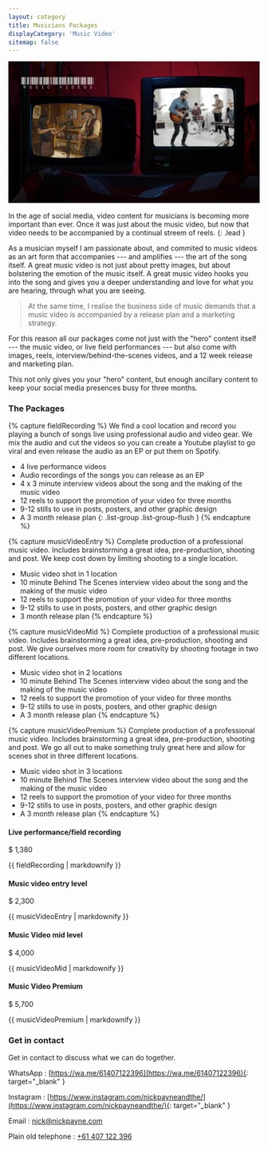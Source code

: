 ```yaml
---
layout: category
title: Musicians Packages
displayCategory: 'Music Video'
sitemap: false
---
```


<img src="/img/musicians-packages.jpg" class="img-fluid" />

In the age of social media, video content for musicians is becoming more important than ever. Once it was just about the music video, but now that video needs to be accompanied by a continual streem of reels.
{: .lead }

As a musician myself I am passionate about, and commited to music videos as an art form that accompanies --- and amplifies --- the art of the song itself. A great music video is not just about pretty images, but about bolstering the emotion of the music itself. A great music video hooks you into the song and gives you a deeper understanding and love for what you are hearing, through what you are seeing.

> At the same time, I realise the business side of music demands that a music video is accompanied by a release plan and a marketing strategy.

For this reason all our packages come not just with the "hero" content itself --- the music video, or live field performances --- but also come with images, reels, interview/behind-the-scenes videos, and a 12 week release and marketing plan.

This not only gives you your "hero" content, but enough ancillary content to keep your social media presences busy for three months.

### The Packages

{% capture fieldRecording %}
We find a cool location and record you playing a bunch of songs live using professional audio and video gear. We mix the audio and cut the videos so you can create a Youtube playlist to go viral and even release the audio as an EP or put them on Spotify.

- 4 live performance videos
- Audio recordings of the songs you can release as an EP
- 4 x 3 minute interview videos about the song and the making of the music video
- 12 reels to support the promotion of your video for three months
- 9-12 stills to use in posts, posters, and other graphic design
- A 3 month release plan
{: .list-group .list-group-flush }
{% endcapture %}

{% capture musicVideoEntry %}
Complete production of a professional music video. Includes brainstorming a great idea, pre-production, shooting and post. We keep cost down by limiting shooting to a single location.

- Music video shot in 1 location
- 10 minute Behind The Scenes interview video about the song and the making of the music video
- 12 reels to support the promotion of your video for three months
- 9-12 stills to use in posts, posters, and other graphic design
- 3 month release plan
{% endcapture %}

{% capture musicVideoMid %}
Complete production of a professional music video. Includes brainstorming a great idea, pre-production, shooting and post. We give ourselves more room for creativity by shooting footage in two different locations.

- Music video shot in 2 locations
- 10 minute Behind The Scenes interview video about the song and the making of the music video
- 12 reels to support the promotion of your video for three months
- 9-12 stills to use in posts, posters, and other graphic design
- A 3 month release plan
{% endcapture %}

{% capture musicVideoPremium %}
Complete production of a professional music video. Includes brainstorming a great idea, pre-production, shooting and post. We go all out to make something truly great here and allow for scenes shot in three different locations.

- Music video shot in 3 locations
- 10 minute Behind The Scenes interview video about the song and the making of the music video
- 12 reels to support the promotion of your video for three months
- 9-12 stills to use in posts, posters, and other graphic design
- A 3 month release plan
{% endcapture %}

<div class="card-deck">

  <div class="card mb-3">
    <div class="card-body">
      <h4 class="card-title">Live performance/field recording</h4>
      <p class="card-text display-4">$ 1,380</p>
      {{ fieldRecording | markdownify }}
    </div>
  </div>

</div>

<div class="card-deck">

  <div class="card mb-3">
    <div class="card-body">
      <h4 class="card-title">Music video entry level</h4>
      <p class="card-text display-4">$ 2,300</p>
      {{ musicVideoEntry | markdownify }}
    </div>
  </div>



  <div class="card mb-3">
    <div class="card-body">
      <h4 class="card-title">Music Video mid level</h4>
      <p class="card-text display-4">$ 4,000</p>
      {{ musicVideoMid | markdownify }}
    </div>
  </div>

  <div class="card mb-3">
    <div class="card-body">
      <h4 class="card-title">Music Video Premium</h4>
      <p class="card-text display-4">$ 5,700</p>
      {{ musicVideoPremium | markdownify }}
    </div>
  </div>

</div>

### Get in contact

Get in contact to discuss what we can do together.

WhatsApp
: [https://wa.me/61407122396](https://wa.me/61407122396){: target="_blank" }

Instagram
: [https://www.instagram.com/nickpayneandthe/](https://www.instagram.com/nickpayneandthe/){: target="_blank" }

Email
: [nick@nickpayne.com](mailto:nick@nickpayne.com)

Plain old telephone
: [+61 407 122 396](tel:+61407122396)
